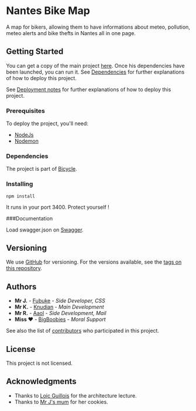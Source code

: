 # Nantes Bike Map
A map for bikers, allowing them to have informations about meteo, pollution, meteo alerts and bike thefts in Nantes all in one page.

## Getting Started

You can get a copy of the main project [here](https://github.com/Knudian/bicycle/).
Once his dependencies have been launched, you can run it.
See [Dependencies](#Dependencies) for further explanations of how to deploy this project.

See [Deployment notes](#Installing) for further explanations of how to deploy this project.

### Prerequisites

To deploy the project, you'll need:
- [NodeJs](https://nodejs.org/)
- [Nodemon](https://nodemon.io/)

### Dependencies

The project is part of [Bicycle](https://github.com/Knudian/bicycle/).

### Installing

```shell
npm install
```

It runs in your port 3400. Protect yourself !

###Documentation

Load swagger.json on [Swagger](https://editor.swagger.io/).

## Versioning

We use [GitHub](http://github.com/) for versioning. 
For the versions available, see the [tags on this repository](https://github.com/bicycle/tags). 

## Authors

* **Mr J.** - [Fubuke](https://github.com/Fubuke)   - *Side Developer, CSS* 
* **Mr K.** - [Knudian](https://github.com/Knudian) - *Main Development*
* **Mr R.** - [Aaol](https://github.com/Aaol)       - *Side Development, Mail*
* **Miss ♥** - [BigBoobies](https://thatsnotanadress.com) - *Moral Support*

See also the list of [contributors](https://github.com/your/project/contributors) who participated in this project.

## License

This project is not licensed.

## Acknowledgments

* Thanks to [Loic Guillois](http://fitlab.fr) for the architecture lecture.
* Thanks to [Mr J's mum](http://orteil.dashnet.org/cookieclicker/) for her cookies.
